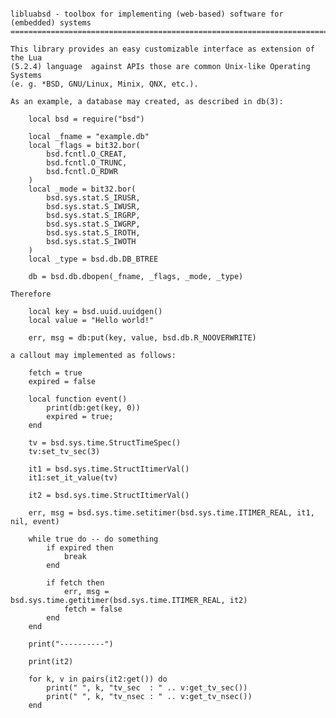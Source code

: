 <pre><code>
libluabsd - toolbox for implementing (web-based) software for (embedded) systems
================================================================================

This library provides an easy customizable interface as extension of the Lua 
(5.2.4) language  against APIs those are common Unix-like Operating Systems 
(e. g. *BSD, GNU/Linux, Minix, QNX, etc.).

As an example, a database may created, as described in db(3):

    local bsd = require("bsd")

    local _fname = "example.db"
    local _flags = bit32.bor(
        bsd.fcntl.O_CREAT,
        bsd.fcntl.O_TRUNC,
        bsd.fcntl.O_RDWR
    )
    local _mode = bit32.bor(
        bsd.sys.stat.S_IRUSR,
        bsd.sys.stat.S_IWUSR,
        bsd.sys.stat.S_IRGRP,
        bsd.sys.stat.S_IWGRP,
        bsd.sys.stat.S_IROTH,
        bsd.sys.stat.S_IWOTH
    )
    local _type = bsd.db.DB_BTREE

    db = bsd.db.dbopen(_fname, _flags, _mode, _type)

Therefore

    local key = bsd.uuid.uuidgen()
    local value = "Hello world!"

    err, msg = db:put(key, value, bsd.db.R_NOOVERWRITE)

a callout may implemented as follows:

    fetch = true
    expired = false

    local function event()
        print(db:get(key, 0))
        expired = true;
    end

    tv = bsd.sys.time.StructTimeSpec()
    tv:set_tv_sec(3)

    it1 = bsd.sys.time.StructItimerVal()
    it1:set_it_value(tv)

    it2 = bsd.sys.time.StructItimerVal()

    err, msg = bsd.sys.time.setitimer(bsd.sys.time.ITIMER_REAL, it1, nil, event)

    while true do -- do something
        if expired then
            break
        end

        if fetch then
            err, msg = bsd.sys.time.getitimer(bsd.sys.time.ITIMER_REAL, it2)
            fetch = false
        end
    end

    print("----------")

    print(it2)

    for k, v in pairs(it2:get()) do
        print(" ", k, "tv_sec  : " .. v:get_tv_sec())
        print(" ", k, "tv_nsec : " .. v:get_tv_nsec())
    end

</code></pre>

